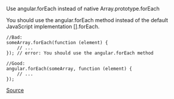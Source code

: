 Use angular.forEach instead of native Array.prototype.forEach

You should use the angular.forEach method instead of the default JavaScript implementation [].forEach.

```
//Bad:
someArray.forEach(function (element) {
    // ...
}); // error: You should use the angular.forEach method

//Good:
angular.forEach(someArray, function (element) {
    // ...
});
```

[Source](https://github.com/EmmanuelDemey/eslint-plugin-angular/blob/HEAD/docs/rules/foreach.md)
